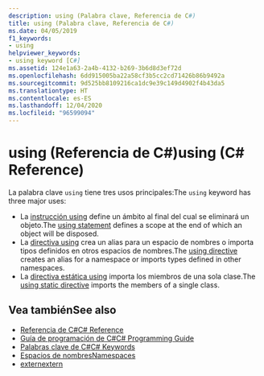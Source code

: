```yaml
---
description: using (Palabra clave, Referencia de C#)
title: using (Palabra clave, Referencia de C#)
ms.date: 04/05/2019
f1_keywords:
- using
helpviewer_keywords:
- using keyword [C#]
ms.assetid: 124e1a63-2a4b-4132-b269-3b6d8d3ef72d
ms.openlocfilehash: 6dd915005ba22a58cf3b5cc2cd71426b86b9492a
ms.sourcegitcommit: 9d525bb8109216ca1dc9e39c149d4902f4b43da5
ms.translationtype: HT
ms.contentlocale: es-ES
ms.lasthandoff: 12/04/2020
ms.locfileid: "96599094"
---
```

# <a name="using-c-reference"></a><span data-ttu-id="ba809-103">using (Referencia de C#)</span><span class="sxs-lookup"><span data-stu-id="ba809-103">using (C# Reference)</span></span>

<span data-ttu-id="ba809-104">La palabra clave `using` tiene tres usos principales:</span><span class="sxs-lookup"><span data-stu-id="ba809-104">The `using` keyword has three major uses:</span></span>

- <span data-ttu-id="ba809-105">La [instrucción using](using-statement.md) define un ámbito al final del cual se eliminará un objeto.</span><span class="sxs-lookup"><span data-stu-id="ba809-105">The [using statement](using-statement.md) defines a scope at the end of which an object will be disposed.</span></span>
- <span data-ttu-id="ba809-106">La [directiva using](using-directive.md) crea un alias para un espacio de nombres o importa tipos definidos en otros espacios de nombres.</span><span class="sxs-lookup"><span data-stu-id="ba809-106">The [using directive](using-directive.md) creates an alias for a namespace or imports types defined in other namespaces.</span></span>
- <span data-ttu-id="ba809-107">La [directiva estática using](using-static.md) importa los miembros de una sola clase.</span><span class="sxs-lookup"><span data-stu-id="ba809-107">The [using static directive](using-static.md) imports the members of a single class.</span></span>

## <a name="see-also"></a><span data-ttu-id="ba809-108">Vea también</span><span class="sxs-lookup"><span data-stu-id="ba809-108">See also</span></span>

- [<span data-ttu-id="ba809-109">Referencia de C#</span><span class="sxs-lookup"><span data-stu-id="ba809-109">C# Reference</span></span>](../index.md)
- [<span data-ttu-id="ba809-110">Guía de programación de C#</span><span class="sxs-lookup"><span data-stu-id="ba809-110">C# Programming Guide</span></span>](../../programming-guide/index.md)
- [<span data-ttu-id="ba809-111">Palabras clave de C#</span><span class="sxs-lookup"><span data-stu-id="ba809-111">C# Keywords</span></span>](index.md)
- [<span data-ttu-id="ba809-112">Espacios de nombres</span><span class="sxs-lookup"><span data-stu-id="ba809-112">Namespaces</span></span>](../../programming-guide/namespaces/index.md)
- [<span data-ttu-id="ba809-113">extern</span><span class="sxs-lookup"><span data-stu-id="ba809-113">extern</span></span>](extern.md)
